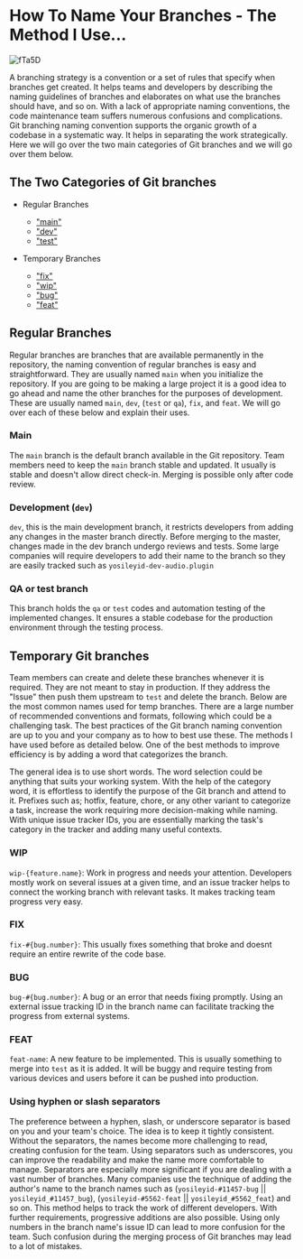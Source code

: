 # How To Name Your Branches - The Method I Use...

![fTa5D](https://user-images.githubusercontent.com/14003326/217037812-70233528-4632-4b41-9209-7354944b3c99.png)


A branching strategy is a convention or a set of rules that specify when branches get created. It helps teams and developers by describing the naming guidelines of branches and elaborates on what use the branches should have, and so on. With a lack of appropriate naming conventions, the code maintenance team suffers numerous confusions and complications. Git branching naming convention supports the organic growth of a codebase in a systematic way. It helps in separating the work strategically. Here we will go over the two main categories of Git branches and we will go over them below.

## The Two Categories of Git branches

- Regular Branches
  - ["main"](#main)
  - ["dev"](#development-dev)
  - ["test"](#qa-or-test-branch)

- Temporary Branches
  - ["fix"](#fix)
  - ["wip"](#wip)
  - ["bug"](#bug)
  - ["feat"](#feat)

## Regular Branches

Regular branches are branches that are available permanently in the repository, the naming convention of regular branches is easy and straightforward. They are usually named `main` when you initialize the repository. If you are going to be making a large project it is a good idea to go ahead and name the other branches for the purposes of development. These are usually named `main`, `dev`, (`test` or `qa`), `fix`, and `feat`. We will go over each of these below and explain their uses.

### Main

The `main` branch is the default branch available in the Git repository. Team members need to keep the `main` branch stable and updated. It usually is stable and doesn't allow direct check-in. Merging is possible only after code review.

### Development (`dev`)

`dev`, this is the main development branch, it restricts developers from adding any changes in the master branch directly. Before merging to the master, changes made in the dev branch undergo reviews and tests. Some large companies will require developers to add their name to the branch so they are easily tracked such as `yosileyid-dev-audio.plugin`

### QA or test branch

This branch holds the `qa` or `test` codes and automation testing of the implemented changes. It ensures a stable codebase for the production environment through the testing process.

## Temporary Git branches

Team members can create and delete these branches whenever it is required. They are not meant to stay in production. If they address the "Issue" then push them upstream to `test` and delete the branch. Below are the most common names used for temp branches. There are a large number of recommended conventions and formats, following which could be a challenging task. The best practices of the Git branch naming convention are up to you and your company as to how to best use these. The methods I have used before as detailed below. One of the best methods to improve efficiency is by adding a word that categorizes the branch. 

The general idea is to use short words. The word selection could be anything that suits your working system. With the help of the category word, it is effortless to identify the purpose of the Git branch and attend to it. Prefixes such as; hotfix, feature, chore, or any other variant to categorize a task, increase the work requiring more decision-making while naming. With unique issue tracker IDs, you are essentially marking the task's category in the tracker and adding many useful contexts.

### WIP
`wip-{feature.name}`: Work in progress and needs your attention. Developers mostly work on several issues at a given time, and an issue tracker helps to connect the working branch with relevant tasks. It makes tracking team progress very easy.

### FIX
`fix-#{bug.number}`: This usually fixes something that broke and doesnt require an entire rewrite of the code base.

### BUG
`bug-#{bug.number}`: A bug or an error that needs fixing promptly. Using an external issue tracking ID in the branch name can facilitate tracking the progress from external systems.

### FEAT
`feat-name`: A new feature to be implemented. This is usually something to merge into `test` as it is added. It will be buggy and require testing from various devices and users before it can be pushed into production.

### Using hyphen or slash separators

The preference between a hyphen, slash, or underscore separator is based on you and your team's choice. The idea is to keep it tightly consistent. Without the separators, the names become more challenging to read, creating confusion for the team. Using separators such as underscores, you can improve the readability and make the name more comfortable to manage. Separators are especially more significant if you are dealing with a vast number of branches. Many companies use the technique of adding the author's name to the branch names such as  (`yosileyid-#11457-bug` || `yosileyid_#11457_bug`), (`yosileyid-#5562-feat` || `yosileyid_#5562_feat`) and so on. This method helps to track the work of different developers. With further requirements, progressive additions are also possible. Using only numbers in the branch name's issue ID can lead to more confusion for the team. Such confusion during the merging process of Git branches may lead to a lot of mistakes.